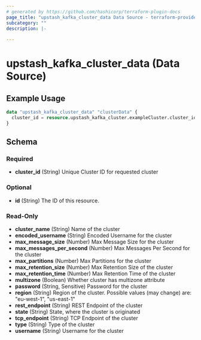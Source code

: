 ```yaml
---
# generated by https://github.com/hashicorp/terraform-plugin-docs
page_title: "upstash_kafka_cluster_data Data Source - terraform-provider-upstash"
subcategory: ""
description: |-
  
---
```


# upstash_kafka_cluster_data (Data Source)



## Example Usage

```terraform
data "upstash_kafka_cluster_data" "clusterData" {
  cluster_id = resource.upstash_kafka_cluster.exampleCluster.cluster_id
}
```

<!-- schema generated by tfplugindocs -->
## Schema

### Required

- **cluster_id** (String) Unique Cluster ID for requested cluster

### Optional

- **id** (String) The ID of this resource.

### Read-Only

- **cluster_name** (String) Name of the cluster
- **encoded_username** (String) Encoded Username for the cluster
- **max_message_size** (Number) Max Message Size for the cluster
- **max_messages_per_second** (Number) Max Messages Per Second for the cluster
- **max_partitions** (Number) Max Partitions for the cluster
- **max_retention_size** (Number) Max Retention Size of the cluster
- **max_retention_time** (Number) Max Retention Time of the cluster
- **multizone** (Boolean) Whether cluster has multizone attribute
- **password** (String, Sensitive) Password for the cluster
- **region** (String) Region of the cluster. Possible values (may change) are: "eu-west-1", "us-east-1"
- **rest_endpoint** (String) REST Endpoint of the cluster
- **state** (String) State, where the cluster is originated
- **tcp_endpoint** (String) TCP Endpoint of the cluster
- **type** (String) Type of the cluster
- **username** (String) Username for the cluster


